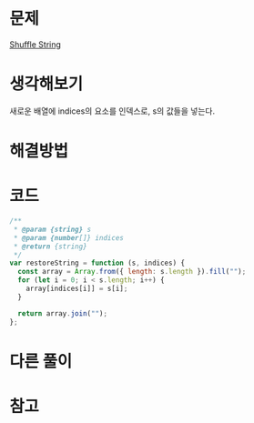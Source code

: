 # 문제

[Shuffle String](https://leetcode.com/problems/shuffle-string)

# 생각해보기

새로운 배열에 indices의 요소를 인덱스로, s의 값들을 넣는다.

# 해결방법

# 코드

```js
/**
 * @param {string} s
 * @param {number[]} indices
 * @return {string}
 */
var restoreString = function (s, indices) {
  const array = Array.from({ length: s.length }).fill("");
  for (let i = 0; i < s.length; i++) {
    array[indices[i]] = s[i];
  }

  return array.join("");
};
```

# 다른 풀이

# 참고
